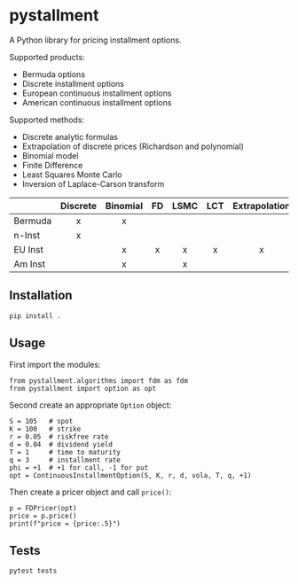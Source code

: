 # pystallment
A Python library for pricing installment options.

Supported products:
* Bermuda options
* Discrete installment options
* European continuous installment options 
* American continuous installment options

Supported methods:
* Discrete analytic formulas
* Extrapolation of discrete prices (Richardson and polynomial)
* Binomial model
* Finite Difference
* Least Squares Monte Carlo
* Inversion of Laplace-Carson transform

|          |  Discrete  | Binomial |  FD  |  LSMC  | LCT | Extrapolation |
|:---------|:----------:|:--------:|:----:|:------:|:---:|:-------------:|
| Bermuda  |     x      |    x     |      |        |     |               |
| n-Inst   |     x      |          |      |        |     |               |
| EU Inst  |            |   x      |  x   |   x    |  x  |       x       |
|  Am Inst |            |      x   |      |   x    |     |               |


## Installation
`pip install .`

## Usage
First import the modules:
```
from pystallment.algorithms import fdm as fdm
from pystallment import option as opt
```
Second create an appropriate `Option` object:
```
S = 105   # spot
K = 100   # strike
r = 0.05  # riskfree rate
d = 0.04  # dividend yield
T = 1     # time to maturity
q = 3     # installment rate
phi = +1  # +1 for call, -1 for put
opt = ContinuousInstallmentOption(S, K, r, d, vola, T, q, +1)
```
Then create a pricer object and call `price()`:
```
p = FDPricer(opt)
price = p.price()
print(f"price = {price:.5}")
```
## Tests
`pytest tests`